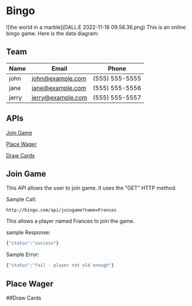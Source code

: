 # Bingo
![the world in a marble](DALL·E 2022-11-16 09.58.36.png)
This is an online bingo game. Here is the data diagram:

## Team
Name | Email | Phone
--- | --- | ---
john | john@example.com | (555) 555-5555
jane | jane@example.com | (555) 555-5556
jerry | jerry@example.com | (555) 555-5557

## APIs
[Join Game](README.md#join-game)

[Place Wager](README.md#Place-Wager)

[Draw Cards](README.md#Draw-Cards)


## Join Game
This API allows the user to join game. It uses the "GET" HTTP method.

Sample Call:
```http
http://bingo.com/api/joingame?name=Frances

```
This allows a player named Frances to join the game.

sample Response: 
```javascript
{"status":"success"}
```
Sample Error:
```javascript
{"status":"fail - player not old enough"}
```
## Place Wager

##Draw Cards
